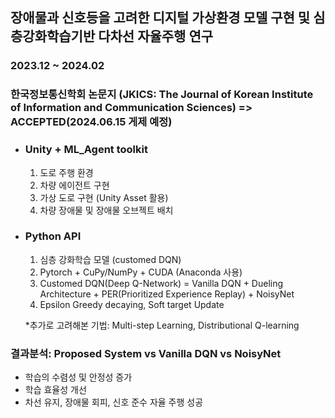 ## 장애물과 신호등을 고려한 디지털 가상환경 모델 구현 및 심층강화학습기반 다차선 자율주행 연구
### 2023.12 ~ 2024.02 
### 한국정보통신학회 논문지 (JKICS: The Journal of Korean Institute of Information and Communication Sciences) => ACCEPTED(2024.06.15 게제 예정)

- ### Unity + ML_Agent toolkit
  1. 도로 주행 환경
  2. 차량 에이전트 구현
  3. 가상 도로 구현 (Unity Asset 활용)
  4. 차량 장애물 및 장애물 오브젝트 배치
     
- ### Python API
  1. 심층 강화학습 모델 (customed DQN)
  2. Pytorch + CuPy/NumPy + CUDA (Anaconda 사용)
  3. Customed DQN(Deep Q-Network) = Vanilla DQN + Dueling Architecture + PER(Prioritized Experience Replay) + NoisyNet
  4. Epsilon Greedy decaying, Soft target Update
     
  *추가로 고려해본 기법: Multi-step Learning, Distributional Q-learning

### 결과분석: Proposed System vs Vanilla DQN vs NoisyNet 
 - 학습의 수렴성 및 안정성 증가
 - 학습 효율성 개선
 - 차선 유지, 장애물 회피, 신호 준수 자율 주행 성공
